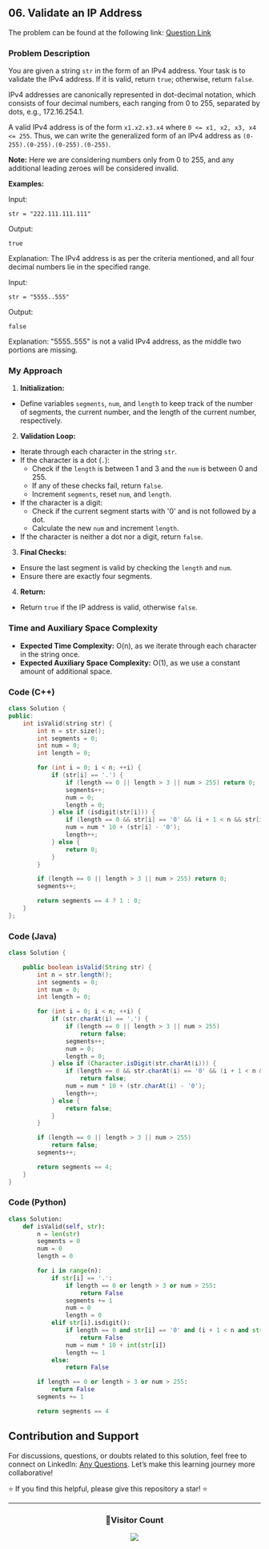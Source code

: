 ## 06. Validate an IP Address

The problem can be found at the following link: [Question Link](https://www.geeksforgeeks.org/problems/validate-an-ip-address-1587115621/1)

### Problem Description

You are given a string `str` in the form of an IPv4 address. Your task is to validate the IPv4 address. If it is valid, return `true`; otherwise, return `false`.

IPv4 addresses are canonically represented in dot-decimal notation, which consists of four decimal numbers, each ranging from 0 to 255, separated by dots, e.g., 172.16.254.1.

A valid IPv4 address is of the form `x1.x2.x3.x4` where `0 <= x1, x2, x3, x4 <= 255`. Thus, we can write the generalized form of an IPv4 address as `(0-255).(0-255).(0-255).(0-255)`.

**Note:** Here we are considering numbers only from 0 to 255, and any additional leading zeroes will be considered invalid.

**Examples:**

Input:

```
str = "222.111.111.111"
```

Output:

```
true
```

Explanation:
The IPv4 address is as per the criteria mentioned, and all four decimal numbers lie in the specified range.

Input:

```
str = "5555..555"
```

Output:

```
false
```

Explanation:
"5555..555" is not a valid IPv4 address, as the middle two portions are missing.

### My Approach

1. **Initialization:**

- Define variables `segments`, `num`, and `length` to keep track of the number of segments, the current number, and the length of the current number, respectively.

2. **Validation Loop:**

- Iterate through each character in the string `str`.
- If the character is a dot (`.`):
  - Check if the `length` is between 1 and 3 and the `num` is between 0 and 255.
  - If any of these checks fail, return `false`.
  - Increment `segments`, reset `num`, and `length`.
- If the character is a digit:
  - Check if the current segment starts with '0' and is not followed by a dot.
  - Calculate the new `num` and increment `length`.
- If the character is neither a dot nor a digit, return `false`.

3. **Final Checks:**

- Ensure the last segment is valid by checking the `length` and `num`.
- Ensure there are exactly four segments.

4. **Return:**

- Return `true` if the IP address is valid, otherwise `false`.

### Time and Auxiliary Space Complexity

- **Expected Time Complexity:** O(n), as we iterate through each character in the string once.
- **Expected Auxiliary Space Complexity:** O(1), as we use a constant amount of additional space.

### Code (C++)

```cpp
class Solution {
public:
    int isValid(string str) {
        int n = str.size();
        int segments = 0;
        int num = 0;
        int length = 0;

        for (int i = 0; i < n; ++i) {
            if (str[i] == '.') {
                if (length == 0 || length > 3 || num > 255) return 0;
                segments++;
                num = 0;
                length = 0;
            } else if (isdigit(str[i])) {
                if (length == 0 && str[i] == '0' && (i + 1 < n && str[i + 1] != '.')) return 0;
                num = num * 10 + (str[i] - '0');
                length++;
            } else {
                return 0;
            }
        }

        if (length == 0 || length > 3 || num > 255) return 0;
        segments++;

        return segments == 4 ? 1 : 0;
    }
};
```

### Code (Java)

```java
class Solution {

    public boolean isValid(String str) {
        int n = str.length();
        int segments = 0;
        int num = 0;
        int length = 0;

        for (int i = 0; i < n; ++i) {
            if (str.charAt(i) == '.') {
                if (length == 0 || length > 3 || num > 255)
                    return false;
                segments++;
                num = 0;
                length = 0;
            } else if (Character.isDigit(str.charAt(i))) {
                if (length == 0 && str.charAt(i) == '0' && (i + 1 < n && str.charAt(i + 1) != '.'))
                    return false;
                num = num * 10 + (str.charAt(i) - '0');
                length++;
            } else {
                return false;
            }
        }

        if (length == 0 || length > 3 || num > 255)
            return false;
        segments++;

        return segments == 4;
    }
}
```

### Code (Python)

```python
class Solution:
    def isValid(self, str):
        n = len(str)
        segments = 0
        num = 0
        length = 0

        for i in range(n):
            if str[i] == '.':
                if length == 0 or length > 3 or num > 255:
                    return False
                segments += 1
                num = 0
                length = 0
            elif str[i].isdigit():
                if length == 0 and str[i] == '0' and (i + 1 < n and str[i + 1] != '.'):
                    return False
                num = num * 10 + int(str[i])
                length += 1
            else:
                return False

        if length == 0 or length > 3 or num > 255:
            return False
        segments += 1

        return segments == 4
```

## Contribution and Support

For discussions, questions, or doubts related to this solution, feel free to connect on LinkedIn: [Any Questions](https://www.linkedin.com/in/patel-hetkumar-sandipbhai-8b110525a/). Let’s make this learning journey more collaborative!

⭐ If you find this helpful, please give this repository a star! ⭐

---

<div align="center">
  <h3><b>📍Visitor Count</b></h3>
</div>

<p align="center">
  <img src="https://visitor-badge.laobi.icu/badge?page_id=Hunterdii.GeeksforGeeks-POTD" />
</p>
